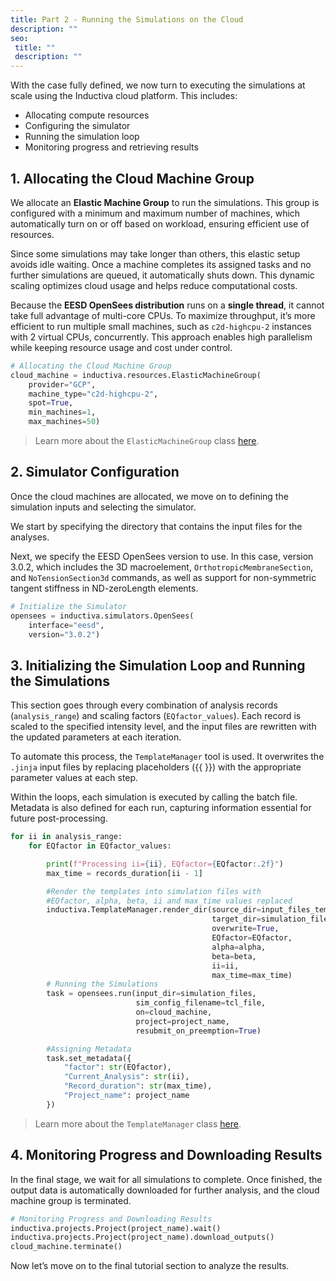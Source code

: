 ```yaml
---
title: Part 2 - Running the Simulations on the Cloud
description: ""
seo:
 title: ""
 description: ""
---
```


With the case fully defined, we now turn to executing the simulations at scale using the Inductiva cloud platform. This includes:
* Allocating compute resources
* Configuring the simulator
* Running the simulation loop
* Monitoring progress and retrieving results

## 1. Allocating the Cloud Machine Group
We allocate an **Elastic Machine Group** to run the simulations. This group is configured with a minimum and maximum 
number of machines, which automatically turn on or off based on workload, ensuring efficient use of resources.

Since some simulations may take longer than others, this elastic setup avoids idle waiting. Once a machine completes its assigned tasks and no further simulations are queued, it automatically shuts down. This dynamic scaling optimizes cloud usage and helps reduce computational costs.

Because the **EESD OpenSees distribution** runs on a **single thread**, it cannot take full advantage of multi-core CPUs. To maximize throughput, it’s more efficient to run multiple small machines, such as `c2d-highcpu-2` instances with 2 virtual CPUs, concurrently. This approach enables high parallelism while keeping resource usage and cost under control.

```python
# Allocating the Cloud Machine Group
cloud_machine = inductiva.resources.ElasticMachineGroup(
    provider="GCP",
    machine_type="c2d-highcpu-2",
    spot=True,
    min_machines=1,
    max_machines=50)
```

> Learn more about the `ElasticMachineGroup` class [here](/guides/machines/resources/elasticgroup_class).

## 2. Simulator Configuration
Once the cloud machines are allocated, we move on to defining the simulation inputs and selecting the simulator.

We start by specifying the directory that contains the input files for the analyses.

Next, we specify the EESD OpenSees version to use. In this case, version 3.0.2, which includes the 3D macroelement, `OrthotropicMembraneSection`, and `NoTensionSection3d` commands, as well as support for non-symmetric tangent stiffness in ND-zeroLength elements.

```python
# Initialize the Simulator
opensees = inductiva.simulators.OpenSees(
    interface="eesd",
    version="3.0.2")
```

## 3. Initializing the Simulation Loop and Running the Simulations
This section goes through every combination of analysis records (`analysis_range`) and scaling factors (`EQfactor_values`). Each record is scaled to the specified intensity level, and the input files are rewritten with the updated parameters at each iteration.

To automate this process, the `TemplateManager` tool is used. It overwrites the `.jinja` input files by replacing placeholders ({{ }}) with the appropriate parameter values at each step.

Within the loops, each simulation is executed by calling the batch file. Metadata is also defined for each run, capturing information essential for future post-processing.

```python
for ii in analysis_range:
    for EQfactor in EQfactor_values:

        print(f"Processing ii={ii}, EQfactor={EQfactor:.2f}")
        max_time = records_duration[ii - 1]

        #Render the templates into simulation files with
        #EQfactor, alpha, beta, ii and max_time values replaced
        inductiva.TemplateManager.render_dir(source_dir=input_files_template,
                                             target_dir=simulation_files,
                                             overwrite=True,
                                             EQfactor=EQfactor,
                                             alpha=alpha,
                                             beta=beta,
                                             ii=ii,
                                             max_time=max_time)
        # Running the Simulations
        task = opensees.run(input_dir=simulation_files,
                            sim_config_filename=tcl_file,
                            on=cloud_machine,
                            project=project_name,
                            resubmit_on_preemption=True)

        #Assigning Metadata
        task.set_metadata({
            "factor": str(EQfactor),
            "Current_Analysis": str(ii),
            "Record_duration": str(max_time),
            "Project_name": project_name
        })
```

> Learn more about the `TemplateManager` class [here](/guides/parallel-simulations/templating).

## 4. Monitoring Progress and Downloading Results
In the final stage, we wait for all simulations to complete. Once finished, the output data is automatically downloaded for 
further analysis, and the cloud machine group is terminated.

```python
# Monitoring Progress and Downloading Results
inductiva.projects.Project(project_name).wait()
inductiva.projects.Project(project_name).download_outputs()
cloud_machine.terminate()
```

Now let’s move on to the final tutorial section to analyze the results.